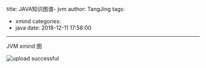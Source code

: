 title: JAVA知识图谱- jvm
author: TangJing
tags:
  - xmind
categories:
  - java
date: 2018-12-11 17:58:00
---
JVM  xmind 图
<!-- more -->

![upload successful](/images/pasted-2.png)
